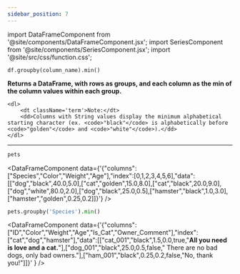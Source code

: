 ```yaml
---
sidebar_position: 7
---
```


import DataFrameComponent from '@site/components/DataFrameComponent.jsx';
import SeriesComponent from '@site/components/SeriesComponent.jsx';
import '@site/src/css/function.css';

<code>df.groupby(column_name).min()</code>

<div className='base'>
    <p><strong>Returns a DataFrame, with rows as groups, and each column as the min of the column values within each group.</strong></p>

    <dl>
        <dt className='term'>Note:</dt>
        <dd>Columns with String values display the minimum alphabetical starting character (ex. <code>"black"</code> is alphabetically before <code>"golden"</code> and <code>"white"</code>).</dd>
    </dl>
</div>

---

```python
pets
```

<DataFrameComponent data={'{"columns":["Species","Color","Weight","Age"],"index":[0,1,2,3,4,5,6],"data":[["dog","black",40.0,5.0],["cat","golden",15.0,8.0],["cat","black",20.0,9.0],["dog","white",80.0,2.0],["dog","black",25.0,0.5],["hamster","black",1.0,3.0],["hamster","golden",0.25,0.2]]}'} />

```python
pets.groupby('Species').min()
```

<DataFrameComponent data={'{"columns":["ID","Color","Weight","Age","Is_Cat","Owner_Comment"],"index":["cat","dog","hamster"],"data":[["cat_001","black",1.5,0.0,true,"****All you need is love and a cat.****"],["dog_001","black",25.0,0.5,false,"      There are no bad dogs, only bad owners."],["ham_001","black",0.25,0.2,false,"No, thank you!"]]}'
} />
